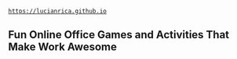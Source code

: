 [`https://lucianrica.github.io`](https://lucianrica.github.io)

## Fun Online Office Games and Activities That Make Work Awesome


